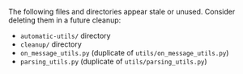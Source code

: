 The following files and directories appear stale or unused. Consider deleting them in a future cleanup:

- `automatic-utils/` directory
- `cleanup/` directory
- `on_message_utils.py` (duplicate of `utils/on_message_utils.py`)
- `parsing_utils.py` (duplicate of `utils/parsing_utils.py`)

